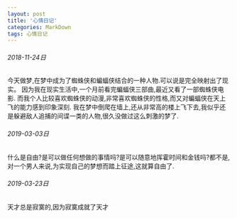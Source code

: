 ```yaml
---
layout: post
title: '心情日记'
categories: MarkDown
tags: 心情日记
---
```


###### 2018-11-24日

今天做梦,在梦中成为了蜘蛛侠和蝙蝠侠结合的一种人物.可以说是完全映射出了现实。
因为我在现实生活中,一个月前看完蝙蝠侠三部曲,最近又看了一部蜘蛛侠电影.
而我个人比较喜欢蜘蛛侠的动漫,非常喜欢蜘蛛侠的性格,而又对蝙蝠侠在天上飞的能力感到印象深刻.
我在梦中倒爬在墙上,还从非常高的楼上飞下去,我似乎还是躲避敌人追捕的间谍一类的人物,很久没做过这么刺激的梦了.

###### 2019-03-03日

什么是自由?是可以做任何想做的事情吗?是可以随意地挥霍时间和金钱吗?都不是,对一个男人来说,为实现自己的梦想而踏上征途,这就算自由了.

###### 2019-03-23日

天才总是寂寞的,因为寂寞成就了天才
